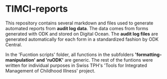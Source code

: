 # TIMCI-reports

This repository contains several markdown and files used to generate automated reports from **audit log data**. 
The data comes from forms generated with ODK and stored on Digital Ocean.
The **audit log files** are generated automatically for each form in a standardized fashion by ODK Central.

In the 'Fucntion scripts' folder, all functions in the subfolders **'formatting-manipulation' and 'ruODK'** are generic.
The rest of the funtions were written for individual purposes in Swiss TPH's 'Tools for Integrated Management of Childhood Illness' project.
 
